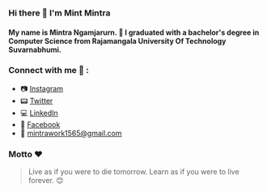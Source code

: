 ### Hi there 👋 I'm Mint Mintra

#### My name is Mintra Ngamjarurn. :school: I graduated with a bachelor's degree in Computer Science from Rajamangala University Of Technology Suvarnabhumi.
### Connect with me :iphone: :
* :camera: [Instagram](https://www.instagram.com/usernamemint/?hl=th)
* :pager: [Twitter](https://twitter.com/usernamemint)
* :computer: [LinkedIn](https://www.linkedin.com/in/mintra-ngamjarurn-b483b317b/)
* :newspaper: [Facebook](https://web.facebook.com/usernamemint/)
* :email: mintrawork1565@gmail.com
### Motto :hearts:
> Live as if you were to die tomorrow. Learn as if you were to live forever. :blush:




